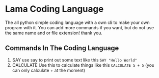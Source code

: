 # Lama Coding Language
The all python simple coding language with a own cli to make your own program with it.
You can add more commands if you want, but do not use the same name and or file extension! thank you.
## Commands In The Coding Language
1. SAY use say to print out some text like this
```SAY "Hello World"```
3. CALCULATE
Use this to calculate things like this ```CALCULATE 5 + 5``` (you can only calculate + at the moment)
